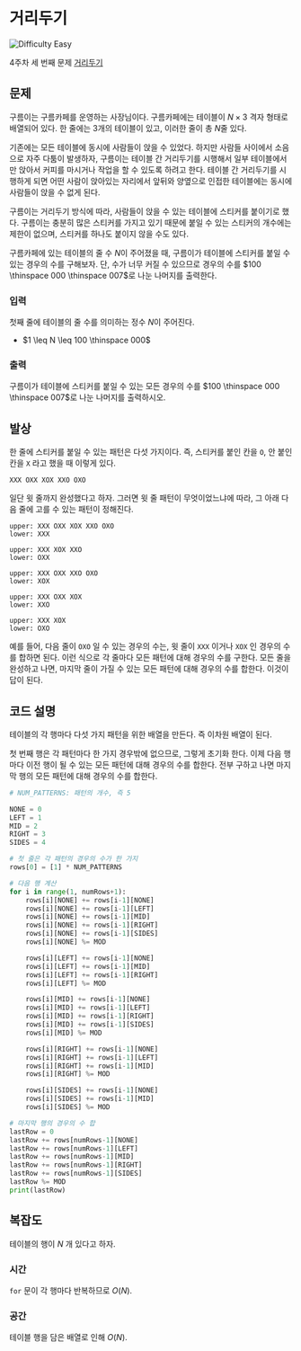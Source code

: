 # 거리두기

![Difficulty Easy](https://img.shields.io/badge/Difficulty-Easy-green)

4주차 세 번째 문제 [거리두기][problem]

[problem]: https://edu.goorm.io/learn/lecture/33428/%EC%95%8C%EA%B3%A0%EB%A6%AC%EC%A6%98-%EB%A8%BC%EB%8D%B0%EC%9D%B4-%EC%B1%8C%EB%A6%B0%EC%A7%80-%EC%8B%9C%EC%A6%8C1/lesson/1679180/4%EC%A3%BC%EC%B0%A8-%EB%AC%B8%EC%A0%9C-3-%EA%B1%B0%EB%A6%AC%EB%91%90%EA%B8%B0



## 문제

구름이는 구름카페를 운영하는 사장님이다.
구름카페에는 테이블이 $N \times 3$ 격자 형태로 배열되어 있다.
한 줄에는 $3$개의 테이블이 있고, 이러한 줄이 총 $N$줄 있다.

기존에는 모든 테이블에 동시에 사람들이 앉을 수 있었다.
하지만 사람들 사이에서 소음으로 자주 다툼이 발생하자, 구름이는 테이블 간 거리두기를 시행해서 일부 테이블에서만 앉아서 커피를 마시거나 작업을 할 수 있도록 하려고 한다.
테이블 간 거리두기를 시행하게 되면 어떤 사람이 앉아있는 자리에서 앞뒤와 양옆으로 인접한 테이블에는 동시에 사람들이 앉을 수 없게 된다.

구름이는 거리두기 방식에 따라, 사람들이 앉을 수 있는 테이블에 스티커를 붙이기로 했다.
구름이는 충분히 많은 스티커를 가지고 있기 때문에 붙일 수 있는 스티커의 개수에는 제한이 없으며, 스티커를 하나도 붙이지 않을 수도 있다.

구름카페에 있는 테이블의 줄 수 $N$이 주어졌을 때, 구름이가 테이블에 스티커를 붙일 수 있는 경우의 수를 구해보자.
단, 수가 너무 커질 수 있으므로 경우의 수를 $100 \thinspace 000 \thinspace 007$로 나눈 나머지를 출력한다.

### 입력

첫째 줄에 테이블의 줄 수를 의미하는 정수 $N$이 주어진다.

- $1 \leq N \leq 100 \thinspace 000$

### 출력

구름이가 테이블에 스티커를 붙일 수 있는 모든 경우의 수를 $100 \thinspace 000 \thinspace 007$로 나눈 나머지를 출력하시오.



## 발상

한 줄에 스티커를 붙일 수 있는 패턴은 다섯 가지이다.
즉, 스티커를 붙인 칸을 `O`, 안 붙인 칸을 `X` 라고 했을 때 이렇게 있다.

```
XXX OXX XOX XXO OXO
```

일단 윗 줄까지 완성했다고 하자.
그러면 윗 줄 패턴이 무엇이었느냐에 따라, 그 아래 다음 줄에 고를 수 있는 패턴이 정해진다.

```
upper: XXX OXX XOX XXO OXO
lower: XXX

upper: XXX XOX XXO
lower: OXX

upper: XXX OXX XXO OXO
lower: XOX

upper: XXX OXX XOX
lower: XXO

upper: XXX XOX
lower: OXO
```

예를 들어, 다음 줄이 `OXO` 일 수 있는 경우의 수는, 윗 줄이 `XXX` 이거나 `XOX` 인 경우의 수를 합하면 된다.
이런 식으로 각 줄마다 모든 패턴에 대해 경우의 수를 구한다.
모든 줄을 완성하고 나면, 마지막 줄이 가질 수 있는 모든 패턴에 대해 경우의 수를 합한다.
이것이 답이 된다.



## 코드 설명

테이블의 각 행마다 다섯 가지 패턴을 위한 배열을 만든다.
즉 이차원 배열이 된다.

첫 번째 행은 각 패턴마다 한 가지 경우밖에 없으므로, 그렇게 초기화 한다.
이제 다음 행마다 이전 행이 될 수 있는 모든 패턴에 대해 경우의 수를 합한다.
전부 구하고 나면 마지막 행의 모든 패턴에 대해 경우의 수를 합한다.

```python
# NUM_PATTERNS: 패턴의 개수, 즉 5

NONE = 0
LEFT = 1
MID = 2
RIGHT = 3
SIDES = 4

# 첫 줄은 각 패턴의 경우의 수가 한 가지
rows[0] = [1] * NUM_PATTERNS

# 다음 행 계산
for i in range(1, numRows+1):
    rows[i][NONE] += rows[i-1][NONE]
    rows[i][NONE] += rows[i-1][LEFT]
    rows[i][NONE] += rows[i-1][MID]
    rows[i][NONE] += rows[i-1][RIGHT]
    rows[i][NONE] += rows[i-1][SIDES]
    rows[i][NONE] %= MOD

    rows[i][LEFT] += rows[i-1][NONE]
    rows[i][LEFT] += rows[i-1][MID]
    rows[i][LEFT] += rows[i-1][RIGHT]
    rows[i][LEFT] %= MOD

    rows[i][MID] += rows[i-1][NONE]
    rows[i][MID] += rows[i-1][LEFT]
    rows[i][MID] += rows[i-1][RIGHT]
    rows[i][MID] += rows[i-1][SIDES]
    rows[i][MID] %= MOD

    rows[i][RIGHT] += rows[i-1][NONE]
    rows[i][RIGHT] += rows[i-1][LEFT]
    rows[i][RIGHT] += rows[i-1][MID]
    rows[i][RIGHT] %= MOD

    rows[i][SIDES] += rows[i-1][NONE]
    rows[i][SIDES] += rows[i-1][MID]
    rows[i][SIDES] %= MOD

# 마지막 행의 경우의 수 합
lastRow = 0
lastRow += rows[numRows-1][NONE]
lastRow += rows[numRows-1][LEFT]
lastRow += rows[numRows-1][MID]
lastRow += rows[numRows-1][RIGHT]
lastRow += rows[numRows-1][SIDES]
lastRow %= MOD
print(lastRow)
```



## 복잡도

테이블의 행이 $N$ 개 있다고 하자.



### 시간

`for` 문이 각 행마다 반복하므로 $O(N)$.



### 공간

테이블 행을 담은 배열로 인해 $O(N)$.
